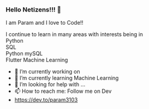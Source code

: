 ### Hello Netizens!!! 👋
I am Param and I love to Code!! 

I continue to learn in many areas with interests being in  
Python  
SQL  
Python mySQL  
Flutter
Machine Learning  


- 🔭 I’m currently working on
- 🌱 I’m currently learning Machine Learning
- 🤔 I’m looking for help with ...
- 📫 How to reach me: Follow me on Dev
-  https://dev.to/param3103
<!--
**Param3103/Param3103** is a ✨ _special_ ✨ repository because its `README.md` (this file) appears on your GitHub profile.

Here are some ideas to get you started:

- 🔭 I’m currently working on ...
- 🌱 I’m currently learning ...
- 👯 I’m looking to collaborate on ...
- 🤔 I’m looking for help with ...
- 💬 Ask me about ...
- 📫 How to reach me: ...
- 😄 Pronouns: ...
- ⚡ Fun fact: ...
-->
